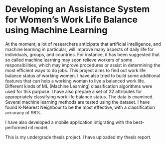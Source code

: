
# Developing an Assistance System for Women’s Work Life Balance using Machine Learning

At the moment, a lot of researchers anticipate that artificial intelligence, and machine learning in particular, will improve many aspects of daily life for individuals, groups, and countries. For instance, it has been suggested that so called machine learning may soon relieve workers of some responsibilities, which may improve procedures or assist in determining the most efficient ways to do jobs. This project aims to find out work life balance status of working women. I have also tried to build some additional features that can help a working woman to live a balanced work life. Different kinds of ML (Machine Learning) classification algorithms were used for this purpose. I have also prepare a set of 22 attributes for appropriately classifying work life balance status. The data is examined. Several machine learning methods are tested using the dataset.  I have found K-Nearest Neighbour to be the most effective, with a classification accuracy of 98%. 

I have also developed a mobile application intigrating with the best-performed ml model.

This is my undergrade thesis project. I have uploaded my thesis report.

 


